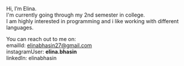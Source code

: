 Hi, I’m Elina.
<br>
I'm currently going through my 2nd semester in college.
<br>
I am highly interested in programming and i like working with different languages.
<br>

You can reach out to me on:
<br>
emailId: elinabhasin27@gmail.com
<br>
instagramUser: __elina.bhasin__
<br>
linkedIn: elinabhasin
